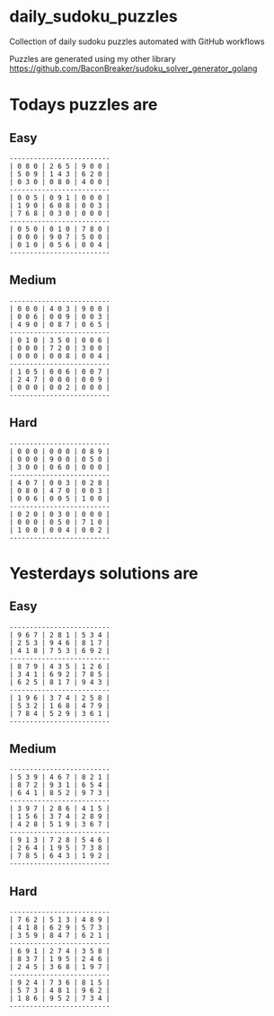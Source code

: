 
# daily_sudoku_puzzles 

Collection of daily sudoku puzzles automated with GitHub workflows 

Puzzles are generated using my other library https://github.com/BaconBreaker/sudoku_solver_generator_golang 
 

# Todays puzzles are 

## Easy 

```
-------------------------
| 0 8 0 | 2 6 5 | 9 0 0 | 
| 5 0 9 | 1 4 3 | 6 2 0 | 
| 0 3 0 | 0 8 0 | 4 0 0 | 
-------------------------
| 0 0 5 | 0 9 1 | 0 0 0 | 
| 1 9 0 | 6 0 8 | 0 0 3 | 
| 7 6 8 | 0 3 0 | 0 0 0 | 
-------------------------
| 0 5 0 | 0 1 0 | 7 8 0 | 
| 0 0 0 | 9 0 7 | 5 0 0 | 
| 0 1 0 | 0 5 6 | 0 0 4 | 
-------------------------
```
## Medium 

```
-------------------------
| 0 0 0 | 4 0 3 | 9 0 0 | 
| 0 0 6 | 0 0 9 | 0 0 3 | 
| 4 9 0 | 0 8 7 | 0 6 5 | 
-------------------------
| 0 1 0 | 3 5 0 | 0 0 6 | 
| 0 0 0 | 7 2 0 | 3 0 0 | 
| 0 0 0 | 0 0 8 | 0 0 4 | 
-------------------------
| 1 0 5 | 0 0 6 | 0 0 7 | 
| 2 4 7 | 0 0 0 | 0 0 9 | 
| 0 0 0 | 0 0 2 | 0 0 0 | 
-------------------------
```
## Hard 

```
-------------------------
| 0 0 0 | 0 0 0 | 0 8 9 | 
| 0 0 0 | 9 0 0 | 0 5 0 | 
| 3 0 0 | 0 6 0 | 0 0 0 | 
-------------------------
| 4 0 7 | 0 0 3 | 0 2 8 | 
| 0 8 0 | 4 7 0 | 0 0 3 | 
| 0 0 6 | 0 0 5 | 1 0 0 | 
-------------------------
| 0 2 0 | 0 3 0 | 0 0 0 | 
| 0 0 0 | 0 5 0 | 7 1 0 | 
| 1 0 0 | 0 0 4 | 0 0 2 | 
-------------------------
```
# Yesterdays solutions are 

## Easy 

```
-------------------------
| 9 6 7 | 2 8 1 | 5 3 4 | 
| 2 5 3 | 9 4 6 | 8 1 7 | 
| 4 1 8 | 7 5 3 | 6 9 2 | 
-------------------------
| 8 7 9 | 4 3 5 | 1 2 6 | 
| 3 4 1 | 6 9 2 | 7 8 5 | 
| 6 2 5 | 8 1 7 | 9 4 3 | 
-------------------------
| 1 9 6 | 3 7 4 | 2 5 8 | 
| 5 3 2 | 1 6 8 | 4 7 9 | 
| 7 8 4 | 5 2 9 | 3 6 1 | 
-------------------------
```
## Medium 

```
-------------------------
| 5 3 9 | 4 6 7 | 8 2 1 | 
| 8 7 2 | 9 3 1 | 6 5 4 | 
| 6 4 1 | 8 5 2 | 9 7 3 | 
-------------------------
| 3 9 7 | 2 8 6 | 4 1 5 | 
| 1 5 6 | 3 7 4 | 2 8 9 | 
| 4 2 8 | 5 1 9 | 3 6 7 | 
-------------------------
| 9 1 3 | 7 2 8 | 5 4 6 | 
| 2 6 4 | 1 9 5 | 7 3 8 | 
| 7 8 5 | 6 4 3 | 1 9 2 | 
-------------------------
```
## Hard 

```
-------------------------
| 7 6 2 | 5 1 3 | 4 8 9 | 
| 4 1 8 | 6 2 9 | 5 7 3 | 
| 3 5 9 | 8 4 7 | 6 2 1 | 
-------------------------
| 6 9 1 | 2 7 4 | 3 5 8 | 
| 8 3 7 | 1 9 5 | 2 4 6 | 
| 2 4 5 | 3 6 8 | 1 9 7 | 
-------------------------
| 9 2 4 | 7 3 6 | 8 1 5 | 
| 5 7 3 | 4 8 1 | 9 6 2 | 
| 1 8 6 | 9 5 2 | 7 3 4 | 
-------------------------
```
